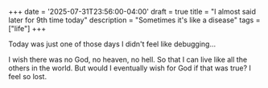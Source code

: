 +++
date = '2025-07-31T23:56:00-04:00'
draft = true
title = "I almost said later for 9th time today"
description = "Sometimes it's like a disease"
tags = ["life"]
+++

Today was just one of those days I didn't feel like debugging...

I wish there was no God, no heaven, no hell. So that I can live like all the others in the world. But would I eventually wish for God if that was true? I feel so lost.